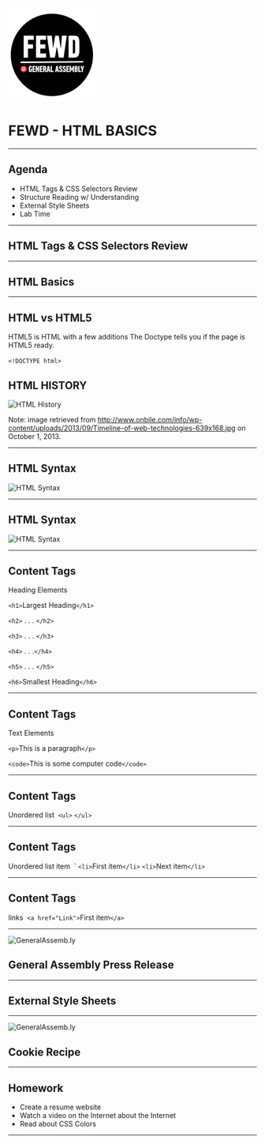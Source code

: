 ![GeneralAssemb.ly](../img/icons/FEWD_Logo.png)

# FEWD - HTML BASICS

---


## Agenda

*	HTML Tags & CSS Selectors Review
*	Structure Reading w/ Understanding
*	External Style Sheets
*	Lab Time

---



## HTML Tags & CSS Selectors Review


---


## HTML Basics

---


## HTML vs HTML5

HTML5 is HTML with a few additions
The Doctype tells you if the page is HTML5 ready.


```<!DOCTYPE html>```


## HTML HISTORY

![HTML History](../img/unit_1/Timeline_of_web_technologies.jpg)

Note:
image retrieved from http://www.onbile.com/info/wp-content/uploads/2013/09/Timeline-of-web-technologies-639x168.jpg on October 1, 2013.

---


## HTML Syntax

![HTML Syntax](../img/unit_1/tags.png)

---

## HTML Syntax

![HTML Syntax](../img/unit_1/tags_attributes.png)

---

## Content Tags

Heading Elements

```<h1>```Largest Heading```</h1>```

```<h2>``` . . . ```</h2>```

```<h3>``` . . . ```</h3>```

```<h4>``` . . .```</h4>```

```<h5>``` . . . ```</h5>```

```<h6>```Smallest Heading```</h6>```

---

## Content Tags

Text Elements

```<p>```This is a paragraph```</p>```

```<code>```This is some computer code```</code>```

---

## Content Tags

Unordered list 
```<ul>``` ```</ul>```

---

## Content Tags

Unordered list item 
`
	```<li>```First item```</li>```
    ```<li>```Next item```</li>```


---

## Content Tags

links 
 ```<a href="Link">```First item```</a>```


---

![GeneralAssemb.ly](../img/icons/code_along.png)
## General Assembly Press Release

---


## External Style Sheets

---


![GeneralAssemb.ly](../img/icons/exercise_icon_md.png)
## Cookie Recipe

---

## Homework

*	Create a resume website
*	Watch a video on the Internet about the Internet
*	Read about CSS Colors

---
